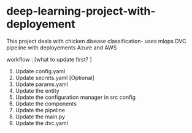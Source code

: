# deep-learning-project-with-deployement
This project deals with chicken disease classification- uses mlops DVC pipeline with deployements Azure and AWS

workflow : [what to update first? ]
1. Update config.yaml
2. Update secrets.yaml [Optional]
3. Update params.yaml
4. Update the entity
5. Update the configuration manager in src config
6. Update the components
7. Update the pipeline
8. Update the main.py
9. Update the dvc.yaml